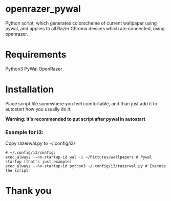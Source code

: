 # openrazer_pywal
Python script, which generates colorscheme of current wallpaper using pywal, and applies to all Razer Chroma devices which are connected, using openrazer.
# Requirements
Python3
PyWal
OpenRazer
# Installation
Place script file somewhere you feel comfortable, and than just add it to autostart how you usually do it. 

**Warning: It's recommended to put script after pywal in autostart**

### Example for i3:

Copy razerwal.py to ~/.config/i3/
```
# ~/.config/i3/config:
exec_always --no-startup-id wal -i ~/Pictures/wallpapers # Pywal startup (that's just example)
exec_always --no-startup-id python3 ~/.config/i3/razerwal.py # Execute the script
```
# Thank you
